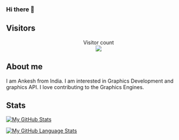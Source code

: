 ### Hi there 👋

<!--
**MightiestGoat/MightiestGoat** is a ✨ _special_ ✨ repository because its `README.md` (this file) appears on your GitHub profile.

Here are some ideas to get you started:

- 🔭 I’m currently working on ...
- 🌱 I’m currently learning ...
- 👯 I’m looking to collaborate on ...
- 🤔 I’m looking for help with ...
- 💬 Ask me about ...
- 📫 How to reach me: ...
- 😄 Pronouns: ...
- ⚡ Fun fact: ...
-->
## Visitors
<p align="center"> 
  Visitor count<br>
  <img src="https://profile-counter.glitch.me/sagar-viradiya/count.svg" />
</p>


## About me
I am Ankesh from India. I am interested in Graphics Development and graphics API. I love contributing to the Graphics Engines.

## Stats 
[![My GitHub Stats](https://github-readme-stats.vercel.app/api/?username=MightiestGoat&count_private=true&theme=tokyonight&showicons=true)]()


[![My GitHub Language Stats](https://github-readme-stats.vercel.app/api/top-langs/?username=MightiestGoat&langs_count=5&theme=tokyonight)]()
